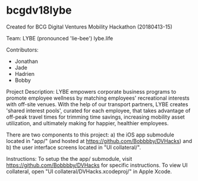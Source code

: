 # bcgdv18lybe
Created for BCG Digital Ventures Mobility Hackathon (20180413-15) 

Team: LYBE (pronounced 'lie-bee') lybe.life

Contributors:
* Jonathan
* Jade 
* Hadrien
* Bobby

Project Description:
LYBE empowers corporate business programs to promote employee wellness by matching employees' recreational interests with off-site venues. With the help of our transport partners, LYBE creates 'shared interest pools', curated for each employee, that takes advantage of off-peak travel times for trimming time savings, increasing mobility asset utilization, and ultimately making for happier, healthier employees.

There are two components to this project: a) the iOS app submodule located in "app/" (and hosted at https://github.com/Bobbbby/DVHacks) and b) the user interface screens located in "UI collateral/".

Instructions:
To setup the the app/ submodule, visit https://github.com/Bobbbby/DVHacks for specific instructions.
To view UI collateral, open "UI collateral/DVHacks.xcodeproj/" in Apple Xcode.

